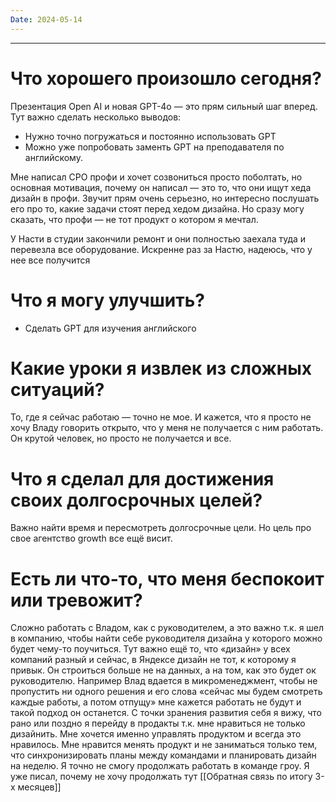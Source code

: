 ```yaml
---
Date: 2024-05-14
---
```

---
# Что хорошего произошло сегодня?
Презентация Open AI и новая GPT-4o — это прям сильный шаг вперед. Тут важно сделать несколько выводов:
- Нужно точно погружаться и постоянно использовать GPT
- Можно уже попробовать заменть GPT на преподавателя по английскому. 

Мне написал CPO профи и хочет созвониться просто поболтать, но основная мотивация, почему он написал — это то, что они ищут хеда дизайн в профи. Звучит прям очень серьезно, но интересно послушать его про то, какие задачи стоят перед хедом дизайна. Но сразу могу сказать, что профи — не тот продукт о котором я мечтал.

У Насти в студии закончили ремонт и они полностью заехала туда и перевезла все оборудование. Искренне раз за Настю, надеюсь, что у нее все получится 

# Что я могу улучшить?
- Сделать GPT для изучения английского


# Какие уроки я извлек из сложных ситуаций?
То, где я сейчас работаю — точно не мое. И кажется, что я просто не хочу Владу говорить открыто, что у меня не получается с ним работать. Он крутой человек, но просто не получается и все. 


# Что я сделал для достижения своих долгосрочных целей?
Важно найти время и пересмотреть долгосрочные цели. Но цель про свое агентство growth все ещё висит.


# Есть ли что-то, что меня беспокоит или тревожит?
Сложно работать с Владом, как с руководителем, а это важно т.к. я шел в компанию, чтобы найти себе руководителя дизайна у которого можно будет чему-то поучиться. 
Тут важно ещё то, что «дизайн» у всех компаний разный и сейчас, в Яндексе дизайн не тот, к которому я привык. Он строиться больше не на данных, а на том, как это будет ок руководителю. Например Влад вдается в микроменеджмент, чтобы не пропустить ни одного решения и его слова «сейчас мы будем смотреть каждые работы, а потом отпущу» мне кажется работать не будут и такой подход он останется. 
С точки зранения развития себя я вижу, что рано или поздно я перейду в продакты т.к. мне нравиться не только дизайнить. Мне хочется именно управлять продуктом и всегда это нравилось. Мне нравится менять продукт и не заниматься только тем, что синхронизировать планы между командами и планировать дизайн на неделю. 
Я точно не смогу продолжать работать в команде гроу. Я уже писал, почему не хочу продолжать тут [[Обратная связь по итогу 3-х месяцев]]









